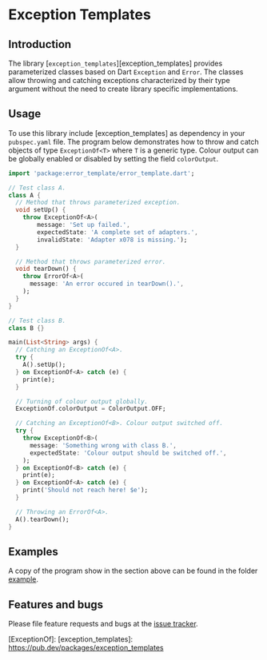 # Exception Templates

## Introduction

The library [`exception_templates`][exception_templates] provides parameterized classes based on Dart `Exception` and `Error`.
The classes allow throwing and catching exceptions characterized by their type argument without the need to create library specific implementations.

## Usage

To use this library include [exception_templates] as dependency in your `pubspec.yaml` file. The program below demonstrates how
to throw and catch objects of type `ExceptionOf<T>` where `T` is a generic type.
Colour output can be globally enabled or disabled by setting the field `colorOutput`.


```Dart
import 'package:error_template/error_template.dart';

// Test class A.
class A {
  // Method that throws parameterized exception.
  void setUp() {
    throw ExceptionOf<A>(
        message: 'Set up failed.',
        expectedState: 'A complete set of adapters.',
        invalidState: 'Adapter x078 is missing.');
  }

  // Method that throws parameterized error.
  void tearDown() {
    throw ErrorOf<A>(
      message: 'An error occured in tearDown().',
    );
  }
}

// Test class B.
class B {}

main(List<String> args) {
  // Catching an ExceptionOf<A>.
  try {
    A().setUp();
  } on ExceptionOf<A> catch (e) {
    print(e);
  }

  // Turning of colour output globally.
  ExceptionOf.colorOutput = ColorOutput.OFF;

  // Catching an ExceptionOf<B>. Colour output switched off.
  try {
    throw ExceptionOf<B>(
      message: 'Something wrong with class B.',
      expectedState: 'Colour output should be switched off.',
    );
  } on ExceptionOf<B> catch (e) {
    print(e);
  } on ExceptionOf<A> catch (e) {
    print('Should not reach here! $e');
  }

  // Throwing an ErrorOf<A>.
  A().tearDown();
}

```


## Examples

A copy of the program show in the section above can be found in the folder  [example].


## Features and bugs

Please file feature requests and bugs at the [issue tracker].

[issue tracker]: https://github.com/simphotonics/exception_templates/issues
[example]: example
[ExceptionOf]:
[exception_templates]: https://pub.dev/packages/exception_templates